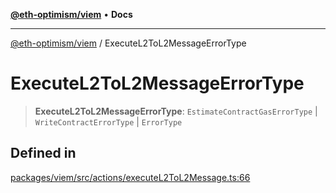 [**@eth-optimism/viem**](../README.md) • **Docs**

***

[@eth-optimism/viem](../README.md) / ExecuteL2ToL2MessageErrorType

# ExecuteL2ToL2MessageErrorType

> **ExecuteL2ToL2MessageErrorType**: `EstimateContractGasErrorType` \| `WriteContractErrorType` \| `ErrorType`

## Defined in

[packages/viem/src/actions/executeL2ToL2Message.ts:66](https://github.com/ethereum-optimism/ecosystem/blob/9f1518a8b470f51e691a3ccf35afc0dba397076b/packages/viem/src/actions/executeL2ToL2Message.ts#L66)
